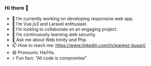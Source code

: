 ### Hi there 👋

<!--
**wareex/wareex** is a ✨ _special_ ✨ repository because its `README.md` (this file) appears on your GitHub profile.

Here are some ideas to get you started:
-->

- 🔭 I’m currently working on developing responsive web app.
- 🌱 I’m  Vue.js3 and Laravel enthusiast.
- 👯 I’m looking to collaborate on an engaging project.
- 🤔 I’m continuously learning web security.
- 💬 Ask me about Web trinity and Php.
- 📫 How to reach me: https://www.linkedin.com/in/wareez-busari/
- 😄 Pronouns: He/His.
- ⚡ Fun fact: "All code is compromise"

